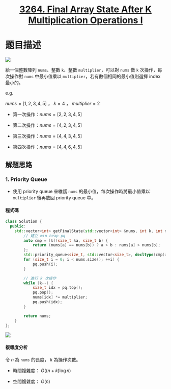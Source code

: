 # <center> [3264. Final Array State After K Multiplication Operations I](https://leetcode.com/problems/final-array-state-after-k-multiplication-operations-i/description/) </center>

# 题目描述

[![](https://i.imgur.com/FhLl8wy.png)](https://i.imgur.com/FhLl8wy.png)

給一個整數陣列 `nums`、整數 `k`、整數 `multiplier`，可以對 `nums` 做 `k` 次操作，每次操作對 `nums` 中最小值乘以 `multiplier`，若有數個相同的最小值則選擇 index 最小的。

e.g.

$nums = [1, 2, 3, 4, 5]$ ， $k = 4$ ， $multiplier = 2$

- 第一次操作：$nums = [2, 2, 3, 4, 5]$

- 第二次操作：$nums = [4, 2, 3, 4, 5]$

- 第三次操作：$nums = [4, 4, 3, 4, 5]$

- 第四次操作：$nums = [4, 4, 6, 4, 5]$

## 解題思路

### 1. Priority Queue

- 使用 priority queue 來維護 `nums` 的最小值，每次操作時將最小值乘以 `multiplier` 後再放回 priority queue 中。

#### 程式碼

```cpp {.line-numbers}
class Solution {
  public:
    std::vector<int> getFinalState(std::vector<int> &nums, int k, int multiplier) {
        // 建立 min heap pq
        auto cmp = [&](size_t &a, size_t b) {
            return (nums[a] == nums[b]) ? a > b : nums[a] > nums[b];
        };
        std::priority_queue<size_t, std::vector<size_t>, decltype(cmp)> pq(cmp);
        for (size_t i = 0; i < nums.size(); ++i) {
            pq.push(i);
        }

        // 進行 k 次操作
        while (k--) {
            size_t idx = pq.top();
            pq.pop();
            nums[idx] *= multiplier;
            pq.push(idx);
        }

        return nums;
    }
};
```

[![](https://i.imgur.com/GRtKSZG.png)](https://i.imgur.com/GRtKSZG.png)

#### 複雜度分析

令 $n$ 為 `nums` 的長度， $k$ 為操作次數。

- 時間複雜度： $O((n + k) \log n)$

- 空間複雜度： $O(n)$
